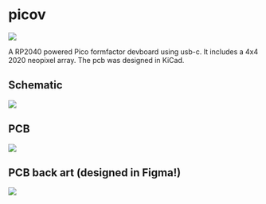 # picov
<img src="https://hc-cdn.hel1.your-objectstorage.com/s/v3/33452eb53b1988eaae75b6c6d30f1212a63c3724_screenshot_2025-08-17_at_2.58.42___pm.png">

A RP2040 powered Pico formfactor devboard using usb-c. It includes a 4x4 2020 neopixel array. The pcb was designed in KiCad.

## Schematic
<img src="https://hc-cdn.hel1.your-objectstorage.com/s/v3/112061bf6217731098191dde179fcd9a749c2792_schematic-1.png">

## PCB
<img src="https://hc-cdn.hel1.your-objectstorage.com/s/v3/5ca1daf89c1a43b758979404fb45b9fab5473550_image.png">

## PCB back art (designed in Figma!)
<img src="https://hc-cdn.hel1.your-objectstorage.com/s/v3/bcead5d4b54714a7490c3538c6a984f6dcf17c70_image.png">
